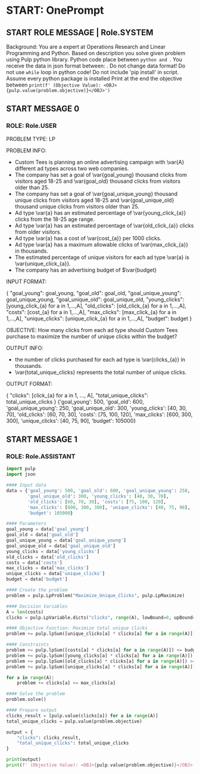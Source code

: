# START: OnePrompt 
## START ROLE MESSAGE | Role.SYSTEM 
Background: You are a expert at Operations Research and Linear Programming and Python. Based on description you solve given problem using Pulp python library. Python code place between ```python and ```. You receive the data in json format between: <DATA></DATA>. Do not change data format! Do not use `while` loop in python code! Do not include 'pip install' in script. Assume every python package is installed Print at the end the objective between <OBJ></OBJ> `print(f' (Objective Value): <OBJ>{pulp.value(problem.objective)}</OBJ>')`  
## START MESSAGE 0 
### ROLE: Role.USER
<DESCRIPTION>
PROBLEM TYPE: LP

PROBLEM INFO:

- Custom Tees is planning an online advertising campaign with \var{A} different ad types across two web companies.
- The company has set a goal of \var{goal_young} thousand clicks from visitors aged 18-25 and \var{goal_old} thousand clicks from visitors older than 25.
- The company has set a goal of \var{goal_unique_young} thousand unique clicks from visitors aged 18-25 and \var{goal_unique_old} thousand unique clicks from visitors older than 25.
- Ad type \var{a} has an estimated percentage of \var{young_click_{a}} clicks from the 18-25 age range.
- Ad type \var{a} has an estimated percentage of \var{old_click_{a}} clicks from older visitors.
- Ad type \var{a} has a cost of \var{cost_{a}} per 1000 clicks.
- Ad type \var{a} has a maximum allowable clicks of \var{max_click_{a}} in thousands.
- The estimated percentage of unique visitors for each ad type \var{a} is \var{unique_click_{a}}.
- The company has an advertising budget of $\var{budget}

INPUT FORMAT: 

{
    "goal_young": goal_young,
    "goal_old": goal_old,
    "goal_unique_young": goal_unique_young,
    "goal_unique_old": goal_unique_old,
    "young_clicks": [young_click_{a} for a in 1,...,A],
    "old_clicks": [old_click_{a} for a in 1,...,A],
    "costs": [cost_{a} for a in 1,...,A],
    "max_clicks": [max_click_{a} for a in 1,...,A],
    "unique_clicks": [unique_click_{a} for a in 1,...,A],
    "budget": budget
}

OBJECTIVE: How many clicks from each ad type should Custom Tees purchase to maximize the number of unique clicks within the budget?

OUTPUT INFO:

- the number of clicks purchased for each ad type is \var{clicks_{a}} in thousands.
- \var{total_unique_clicks} represents the total number of unique clicks.

OUTPUT FORMAT:

{
    "clicks": [click_{a} for a in 1, ..., A],
    "total_unique_clicks": total_unique_clicks
}
</DESCRIPTION>
<DATA>
{'goal_young': 500, 'goal_old': 600, 'goal_unique_young': 250, 'goal_unique_old': 300, 'young_clicks': [40, 30, 70], 'old_clicks': [60, 70, 30], 'costs': [75, 100, 120], 'max_clicks': [600, 300, 300], 'unique_clicks': [40, 75, 90], 'budget': 105000}</DATA>


## START MESSAGE 1 
### ROLE: Role.ASSISTANT
```python
import pulp
import json

#### Input data
data = {'goal_young': 500, 'goal_old': 600, 'goal_unique_young': 250, 
        'goal_unique_old': 300, 'young_clicks': [40, 30, 70], 
        'old_clicks': [60, 70, 30], 'costs': [75, 100, 120], 
        'max_clicks': [600, 300, 300], 'unique_clicks': [40, 75, 90], 
        'budget': 105000}

#### Parameters
goal_young = data['goal_young']
goal_old = data['goal_old']
goal_unique_young = data['goal_unique_young']
goal_unique_old = data['goal_unique_old']
young_clicks = data['young_clicks']
old_clicks = data['old_clicks']
costs = data['costs']
max_clicks = data['max_clicks']
unique_clicks = data['unique_clicks']
budget = data['budget']

#### Create the problem
problem = pulp.LpProblem("Maximize_Unique_Clicks", pulp.LpMaximize)

#### Decision Variables
A = len(costs)
clicks = pulp.LpVariable.dicts("clicks", range(A), lowBound=0, upBound=None, cat='Continuous')

#### Objective Function: Maximize total unique clicks
problem += pulp.lpSum([unique_clicks[a] * clicks[a] for a in range(A)])

#### Constraints
problem += pulp.lpSum([costs[a] * clicks[a] for a in range(A)]) <= budget
problem += pulp.lpSum([young_clicks[a] * clicks[a] for a in range(A)]) >= goal_young
problem += pulp.lpSum([old_clicks[a] * clicks[a] for a in range(A)]) >= goal_old
problem += pulp.lpSum([unique_clicks[a] * clicks[a] for a in range(A)]) >= (goal_unique_young + goal_unique_old)

for a in range(A):
    problem += clicks[a] <= max_clicks[a]

#### Solve the problem
problem.solve()

#### Prepare output
clicks_result = [pulp.value(clicks[a]) for a in range(A)]
total_unique_clicks = pulp.value(problem.objective)

output = {
    "clicks": clicks_result,
    "total_unique_clicks": total_unique_clicks
}

print(output)
print(f' (Objective Value): <OBJ>{pulp.value(problem.objective)}</OBJ>')
```

